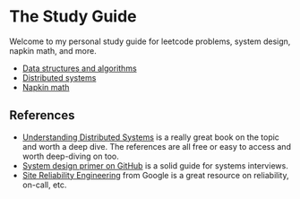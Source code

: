 # The Study Guide

Welcome to my personal study guide for leetcode problems, system design, napkin math, and more.
- [Data structures and algorithms](./algorithms/algorithms.md)
- [Distributed systems](./sysdesign/sysdesign.md)
- [Napkin math](./sysdesign/napkinmath.md)

## References
- [Understanding Distributed Systems](https://understandingdistributed.systems/) is a really great book on the topic and worth a deep dive. The references are all free or easy to access and worth deep-diving on too.
- [System design primer on GitHub](https://github.com/donnemartin/system-design-primer) is a solid guide for systems interviews.
- [Site Reliability Engineering](https://sre.google/sre-book/table-of-contents/) from Google is a great resource on reliability, on-call, etc.